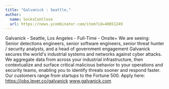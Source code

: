 ```yaml
---
title: "Galvanick : Seattle,"
author:
  name: SocksCanClose
  url: https://news.ycombinator.com/item?id=40851249
---
```

Galvanick - Seattle, Los Angeles - Full-Time - Onsite+
We are seeing: Senior detections engineers, senior software engineers, senior threat hunter &#x2F; security analysts, and a head of government engagement 
Galvanick secures the world&#x27;s industrial systems and networks against cyber attacks. We aggregate data from across your industrial infrastructure, then contextualize and surface critical malicious behavior to your operations and security teams, enabling you to identify threats sooner and respond faster.
Our customers range from startups to the Fortune 500.
Apply here: <a href="https:&#x2F;&#x2F;jobs.lever.co&#x2F;galvanick" rel="nofollow">https:&#x2F;&#x2F;jobs.lever.co&#x2F;galvanick</a>
www.galvanick.com
